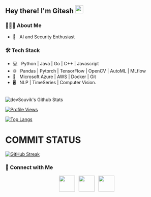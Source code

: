 <h2> Hey there! I'm Gitesh <img src="https://github.com/souvikguria98/souvikguria98/blob/master/Hi.gif" width="25"></h2>


<h3> 👨🏻‍💻 About Me </h3>

- 🔭 &nbsp; AI and Security Enthusiast 
<h3>🛠 Tech Stack</h3>

- 💻 &nbsp; Python | Java | Go | C++ | Javascript
- 🌐 &nbsp; Pandas | Pytorch | TensorFlow | OpenCV | AutoML | MLflow
- 🔧 &nbsp; Microsoft Azure | AWS | Docker | Git
- 🖥 &nbsp; NLP | TimeSeries | Computer Vision.

<br>

<!-- ![souvik's Github Stats](https://github-readme-stats.vercel.app/api?username=devSouvik&show_icons=true&title_color=fff&icon_color=79ff97&text_color=9f9f9f&bg_color=151515) -->
<img align="center" src="https://github-readme-stats.vercel.app/api?username=jetsunburst&include_all_commits=true&count_private=true&show_icons=true&line_height=20&title_color=7A7ADB&icon_color=2234AE&text_color=D3D3D3&bg_color=0,000000,130F40" alt="devSouvik's Github Stats">

</br>

[![Profile Views](https://komarev.com/ghpvc/?username=jetsunburst&color=green)](https://github.com/jetsuburst)



[![Top Langs](https://github-readme-stats.vercel.app/api/top-langs/?username=jetsunburst&layout=compact&text_color=daf7dc&bg_color=151515)](https://github.com/jetsunburst/github-readme-stats)

# COMMIT STATUS
[![GitHub Streak](http://github-readme-streak-stats.herokuapp.com?user=jetsunburst&theme=highcontrast)](https://git.io/streak-stats)

<h3> 🤝 Connect with Me </h3>

<p align="center">
&nbsp; <a href="https://www.instagram.com/gitesh_gund/" target="_blank" rel="noopener noreferrer"><img src="https://img.icons8.com/plasticine/100/000000/instagram-new.png" width="50" /></a>  
&nbsp; <a href="https://www.linkedin.com/in/giteshgund/" target="_blank" rel="noopener noreferrer"><img src="https://img.icons8.com/plasticine/100/000000/linkedin.png" width="50" /></a>
&nbsp; <a href="mailto:giteshgund.tuk@gmail.com" target="_blank" rel="noopener noreferrer"><img src="https://img.icons8.com/plasticine/100/000000/gmail.png"  width="50" /></a>
</p>
